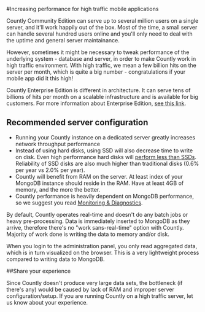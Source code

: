 #Increasing performance for high traffic mobile applications

Countly Community Edition can serve up to several million users on a single server, and it'll work happily out of the box. Most of the time, a small server can handle several hundred users online and you'll only need to deal with the uptime and general server maintainance.

However, sometimes it might be necessary to tweak performance of the underlying system - database and server, in order to make Countly work in high traffic environment. With high traffic, we mean a few billion hits on the server per month, which is quite a big number - congratulations if your mobile app did it this high!

Countly Enterprise Edition is different in architecture. It can serve tens of billions of hits per month on a scalable infrastructure and is available for big customers. For more information about Enterprise Edition, [see this link](https://count.ly/products/editions/enterprise).



## Recommended server configuration

* Running your Countly instance on a dedicated server greatly increases network throughput performance
* Instead of using hard disks, using SSD will also decrease time to write on disk. Even high performance hard disks will [perform less than SSDs](http://blog.serverdensity.com/mongodb-performance-ssds-vs-spindle-sas-drives/). Reliability of SSD disks are also much higher than traditional disks (0.6% per year vs 2.0% per year).
* Countly will benefit from RAM on the server. At least index of your MongoDB instance should reside in the RAM. Have at least 4GB of memory, and the more the better.
* Countly performance is heavily dependent on MongoDB performance, so we suggest you read [Monitoring & Diagnostics](http://www.mongodb.org/display/DOCS/Monitoring+and+Diagnostics).

By default, Countly operates real-time and doesn't do any batch jobs or heavy pre-processing. Data is immediately inserted to MongoDB as they arrive, therefore there's no "work sans-real-time" option with Countly. Majority of work done is writing the data to memory and/or disk.

When you login to the administration panel, you only read aggregated data, which is in turn visualized on the browser. This is a very lightweight process compared to writing data to MongoDB.

##Share your experience

Since Countly doesn't produce very large data sets, the bottleneck (if there's any) would be caused by lack of RAM and improper server configuration/setup. If you are running Countly on a high traffic server, let us know about your experience.
